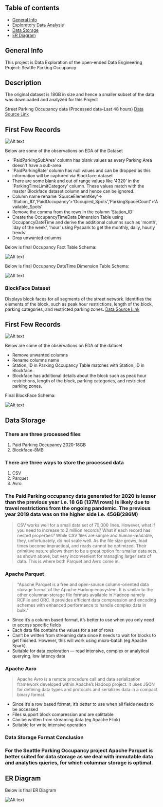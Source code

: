 ## Table of contents
* [General Info](#general-info)
* [Exploratory Data Analysis](#Exploratory-Data-Analysis)
* [Data Storage](#datastorage)
* [ER Diagram](#ERDiagram)


## General Info
This project is Data Exploration of the open-ended Data Engineering Project: Seattle Parking Occupancy

## Description
The original dataset is 18GB in size and hence a smaller subset of the data was downloaded and analyzed for this Project

Street Parking Occupancy data (Processed data-Last 48 hours)
[Data Source Link](https://data.seattle.gov/Transportation/Paid-Parking-Last-48-Hours-/hiyf-7edq)


## First Few Records
![Alt text](ParkingOccupancyFirstFewRecs.PNG?raw=true "Parking Occupancy")


Below are some of the observations on EDA of the Dataset

* 'PaidParkingSubArea' column has blank values as every Parking Area doesn't have a sub-area
* 'PaidParkingRate' column has null values and can be dropped as this information will be captured via Blockface dataset
* There are some blank and out of range values like '4320' in the 'ParkingTimeLimitCategory' column. These values match with the master Blockface dataset column and hence can be ignored.
* Column name rename 'SourceElementKey'-> 'Station_ID','PaidOccupancy'>'Occupied_Spots','ParkingSpaceCount'>'Available_Spots'
* Remove the comma from the rows in the column 'Station_ID'
* Create the OccupancyTimeData Dimension Table using OccupancyDateTime and derive the additional columns such as 'month', 'day of the week', 'hour' using Pyspark to get the monthly, daily, hourly trends
* Drop unwanted columns

Below is final Occupancy Fact Table Schema:

![Alt text](FinalOccupancyFactTable.PNG?raw=true "Parking Occupancy")

Below is final Occupancy DateTime Dimension Table Schema:

![Alt text](OccupancyDateTimeDimensionTable.PNG?raw=true "DateTime")

### BlockFace Dataset
Displays block faces for all segments of the street network. Identifies the elements of the block, such as peak hour restrictions, length of the block, parking categories, and restricted parking zones.
[Data Source Link](https://data-seattlecitygis.opendata.arcgis.com/datasets/a1458ad1abca41869b81f7c0db0cd777_0)

## First Few Records
![Alt text](BlockfaceDataset.PNG?raw=true "BlockFace")


Below are some of the observations on EDA of the dataset

* Remove unwanted columns
* Rename columns name
* Station_ID in Parking Occupancy Table matches with Station_ID in Blockface.
* Blockface has additional details about the block such as peak hour restrictions, length of the block, parking categories, and restricted parking zones.

Final BlockFace Schema:

![Alt text](BlockFaceDimensionTable.PNG?raw=true "BlockFace")

## Data Storage
### There are three processed files

<ol>
<li>Paid Parking Occupancy 2020-18GB</li>
<li>Blockface-8MB</li>
</ol>

### There are three ways to store the processed data

<ol>
<li>CSV</li>
<li>Parquet</li>
<li>Avro</li>
</ol>

### The Paid Parking occupancy data generated for 2020 is lesser than the previous year i.e. 18 GB (137M rows) is likely due to travel restrictions from the ongoing pandemic. The previous year 2019 data was on the higher side i.e. 45GB(286M)
> CSV works well for a small data set of 70,000 lines. However, what if you need to increase to 2 million records? What if each record has nested properties? While CSV files are simple and human-readable, they, unfortunately, do not scale well. As the file size grows, load times become impractical, and reads cannot be optimized. Their primitive nature allows them to be a great option for smaller data sets, as shown above, but very inconvenient for managing larger sets of data. This is where both Parquet and Avro come in.


### Apache Parquet

>"Apache Parquet is a free and open-source column-oriented data storage format of the Apache Hadoop ecosystem. It is similar to the other columnar-storage file formats available in Hadoop namely RCFile and ORC. It provides efficient data compression and encoding schemes with enhanced performance to handle complex data in bulk."

<ul>
<li>Since it’s a column based format, it’s better to use when you only need to access specific fields</li>
<li>Each data file contains the values for a set of rows</li>
<li>Can’t be written from streaming data since it needs to wait for blocks to get finished. However, this will work using micro-batch (eg Apache Spark).
</li>
<li>Suitable for data exploration — read intensive, complex or analytical querying, low latency data</li>
</ul>


### Apache Avro

> Apache Avro is a remote procedure call and data serialization framework developed within Apache’s Hadoop project. It uses JSON for defining data types and protocols and serializes data in a compact binary format.

<ul>
<li>Since it’s a row based format, it’s better to use when all fields needs to be accessed</li>
<li>Files support block compression and are splittable</li>
<li>Can be written from streaming data (eg Apache Flink)</li>
<li>Suitable for write intensive operation</li>
</ul>

### Data Storage Format Conclusion

### For the Seattle Parking Occupancy project Apache Parquet is better suited for data storage as we deal with immutable data and analytics queries, for which columnar storage is optimal.


## ER Diagram
Below is final ER Diagram

![Alt text](SeattleParkingOccupancyERDiagram.PNG?raw=true "ERDiagram")
